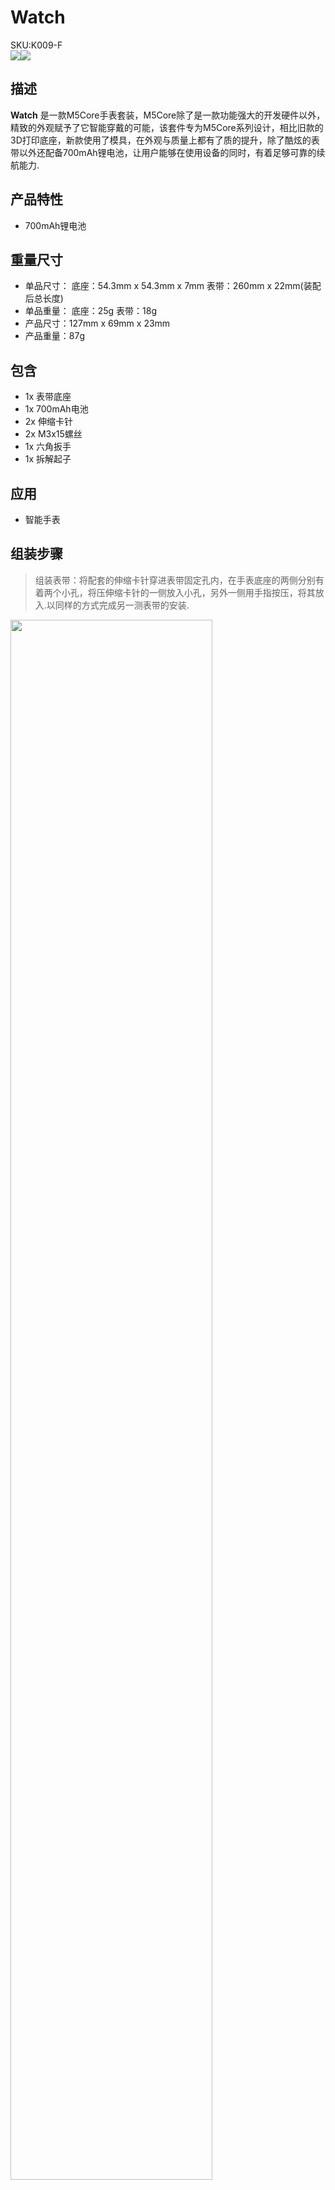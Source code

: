 # Watch

<div class="badge badge-pill badge-primary product_sku_tag">SKU:K009-F</div>

<div class="product_pic"><img src="assets\img\product_pics\accessory\watch\watch_01.webp"><img src="assets\img\product_pics\accessory\watch\watch_02.webp"></div>

## 描述

**Watch** 是一款M5Core手表套装，M5Core除了是一款功能强大的开发硬件以外，精致的外观赋予了它智能穿戴的可能，该套件专为M5Core系列设计，相比旧款的3D打印底座，新款使用了模具，在外观与质量上都有了质的提升，除了酷炫的表带以外还配备700mAh锂电池，让用户能够在使用设备的同时，有着足够可靠的续航能力.

## 产品特性

- 700mAh锂电池

## 重量尺寸

- 单品尺寸：
    底座：54.3mm x 54.3mm x 7mm
    表带：260mm x 22mm(装配后总长度)
- 单品重量：
    底座：25g
    表带：18g
- 产品尺寸：127mm x 69mm x 23mm
- 产品重量：87g


## 包含

- 1x 表带底座
- 1x 700mAh电池
- 2x 伸缩卡针
- 2x M3x15螺丝
- 1x 六角扳手
- 1x 拆解起子


## 应用

- 智能手表

## 组装步骤


>组装表带：将配套的伸缩卡针穿进表带固定孔内，在手表底座的两侧分别有着两个小孔，将压伸缩卡针的一侧放入小孔，另外一侧用手指按压，将其放入.以同样的方式完成另一测表带的安装.

<img src="assets\img\product_pics\accessory\watch\watch_04.webp" width="80%">

>安装电池：将电池引出的导线，插接到主机电路板上与其对应的接口，插接完成后调整电池的位置，方便后续手表底座的安装.

<img src="assets\img\product_pics\accessory\watch\watch_05.webp" width="80%">

>安装底座：按照主机上的BUS总线的位置，将手表底座垂直的插接到主机上，并用配套螺丝锁紧，完成组装.

<img src="assets\img\product_pics\accessory\watch\watch_06.webp" width="80%">

<script>

   var purchase_link = 'https://m5stack.com/products/development-board-watch-kit-excluding-core';


   anchor_search(purchase_link);
   scrollFunc();

</script>